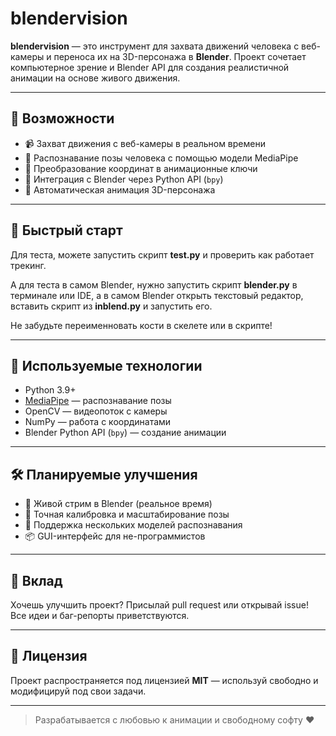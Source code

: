 # blendervision

**blendervision** — это инструмент для захвата движений человека с веб-камеры и переноса их на 3D-персонажа в **Blender**. Проект сочетает компьютерное зрение и Blender API для создания реалистичной анимации на основе живого движения.

---

## 🎯 Возможности

- 📹 Захват движения с веб-камеры в реальном времени  
- 🧍 Распознавание позы человека с помощью модели MediaPipe  
- 🔁 Преобразование координат в анимационные ключи  
- 🧩 Интеграция с Blender через Python API (`bpy`)  
- 🕺 Автоматическая анимация 3D-персонажа

---

## 🚀 Быстрый старт

Для теста, можете запустить скрипт **test.py** и проверить как работает трекинг.

А для теста в самом Blender, нужно запустить скрипт **blender.py** в терминале или IDE, а в самом Blender открыть текстовый редактор, вставить скрипт из **inblend.py** и запустить его.

Не забудьте переименновать кости в скелете или в скрипте!

---

## 🧠 Используемые технологии

- Python 3.9+  
- [MediaPipe](https://github.com/google/mediapipe) — распознавание позы  
- OpenCV — видеопоток с камеры  
- NumPy — работа с координатами  
- Blender Python API (`bpy`) — создание анимации

---

## 🛠 Планируемые улучшения

- 🔄 Живой стрим в Blender (реальное время)  
- 🎯 Точная калибровка и масштабирование позы  
- 🧠 Поддержка нескольких моделей распознавания  
- 📦 GUI-интерфейс для не-программистов

---

## 🤝 Вклад

Хочешь улучшить проект? Присылай pull request или открывай issue! Все идеи и баг-репорты приветствуются.

---

## 📜 Лицензия

Проект распространяется под лицензией **MIT** — используй свободно и модифицируй под свои задачи.

---

> Разрабатывается с любовью к анимации и свободному софту ❤️
